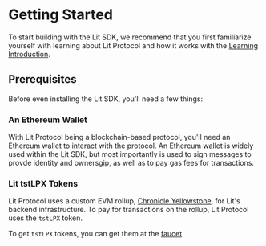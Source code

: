 # Getting Started

To start building with the Lit SDK, we recommend that you first familiarize yourself with learning about Lit Protocol and how it works with the [Learning Introduction](../../learn/overview/intro.mdx).

## Prerequisites

Before even installing the Lit SDK, you'll need a few things:

### An Ethereum Wallet
With Lit Protocol being a blockchain-based protocol, you'll need an Ethereum wallet to interact with the protocol. An Ethereum wallet is widely used within the Lit SDK, but most importantly is used to sign messages to provde identity and ownersgip, as well as to pay gas fees for transactions.

### Lit tstLPX Tokens
Lit Protocol uses a custom EVM rollup, [Chronicle Yellowstone](../../learn/overview/how-it-works/lit-blockchains/chronicle-yellowstone.md), for Lit's backend infrastructure. To pay for transactions on the rollup, Lit Protocol uses the `tstLPX` token.

To get `tstLPX` tokens, you can get them at the [faucet](https://chronicle-yellowstone-faucet.getlit.dev/).